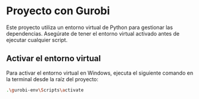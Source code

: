 # Proyecto con Gurobi

Este proyecto utiliza un entorno virtual de Python para gestionar las dependencias. Asegúrate de tener el entorno virtual activado antes de ejecutar cualquier script.

## Activar el entorno virtual

Para activar el entorno virtual en Windows, ejecuta el siguiente comando en la terminal desde la raíz del proyecto:

```bash
.\gurobi-env\Scripts\activate
